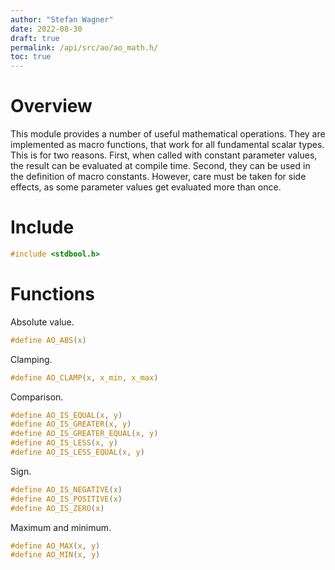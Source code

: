 ```yaml
---
author: "Stefan Wagner"
date: 2022-08-30
draft: true
permalink: /api/src/ao/ao_math.h/
toc: true
---
```


# Overview

This module provides a number of useful mathematical operations. They are implemented as macro functions, that work for all fundamental scalar types. This is for two reasons. First, when called with constant parameter values, the result can be evaluated at compile time. Second, they can be used in the definition of macro constants. However, care must be taken for side effects, as some parameter values get evaluated more than once.

# Include

```c
#include <stdbool.h>
```

# Functions

Absolute value.

```c
#define AO_ABS(x)
```

Clamping.

```c
#define AO_CLAMP(x, x_min, x_max)
```

Comparison.

```c
#define AO_IS_EQUAL(x, y)
#define AO_IS_GREATER(x, y)
#define AO_IS_GREATER_EQUAL(x, y)
#define AO_IS_LESS(x, y)
#define AO_IS_LESS_EQUAL(x, y)
```

Sign.

```c
#define AO_IS_NEGATIVE(x)
#define AO_IS_POSITIVE(x)
#define AO_IS_ZERO(x)
```

Maximum and minimum.

```c
#define AO_MAX(x, y)
#define AO_MIN(x, y)
```
